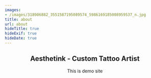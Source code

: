 ```yaml
---
images:
- /images/318906882_3551587195089574_5986169185008959537_n.jpg
title: about
url: about
hideTitle: true
hideExif: true
hideDate: true
---
```

<div align="center">
<h2>Aesthetink - Custom Tattoo Artist</h2>
	<p>
		This is demo site
	</p>
</div>

